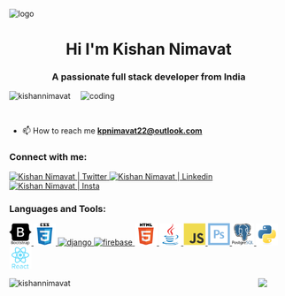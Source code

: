 ![logo](https://media.licdn.com/dms/image/D5616AQFfGSx8jQigTA/profile-displaybackgroundimage-shrink_350_1400/0/1672824597929?e=1687996800&v=beta&t=oyfMtfFzGiZ7NZZmGlZR8QAdTckuxssl5lJquoXOXws)
<h1 align="center">Hi I'm Kishan Nimavat</h1>
<h3 align="center">A passionate full stack developer from India</h3>

<img align="right" alt="coding" width="375" src="https://img.thedailybeast.com/image/upload/c_crop,d_placeholder_euli9k,h_202,w_360,x_0,y_0/dpr_2.0/c_limit,w_740/fl_lossy,q_auto/v1505835594/170918-cox-the-hackers-hitting-back-at-cybercriminals-hero_360_xxxtcg">


<p align="left"> <img src="https://komarev.com/ghpvc/?username=kishannimavat&label=Profile%20views&color=0e75b6&style=flat" alt="kishannimavat" /> </p><br>

- 📫 How to reach me **kpnimavat22@outlook.com**

<h3 align="left">Connect with me:</h3>
<p align="left">
<a href="https://twitter.com/kishan_nimavat_">
  <img alt="Kishan Nimavat | Twitter" width="50px" src="https://user-images.githubusercontent.com/121854064/235952962-ce8a1968-054e-4a27-b5a6-076cfd357f25.png" />
</a>
<a href="https://www.linkedin.com/in/kishan-nimavat-a11412179/">
  <img alt="Kishan Nimavat | Linkedin" width="50px" src="https://user-images.githubusercontent.com/121854064/235953378-70ad9345-21bc-4eff-9ea7-fb02bd8cbc5d.png" />
</a>
<a href="https://instagram.com/kishan__nimavat?igshid=ZDdkNTZiNTM=">
  <img alt="Kishan Nimavat | Insta" width="50px" src="https://user-images.githubusercontent.com/121854064/235954366-6915cad4-170e-470b-8610-d0a87285001f.png" />
</a>
</p>

<h3 align="left">Languages and Tools:</h3>
<p align="left"> <a href="https://getbootstrap.com" target="_blank" rel="noreferrer"> <img src="https://raw.githubusercontent.com/devicons/devicon/master/icons/bootstrap/bootstrap-plain-wordmark.svg" alt="bootstrap" width="40" height="40"/> </a> <a href="https://www.w3schools.com/css/" target="_blank" rel="noreferrer"> <img src="https://raw.githubusercontent.com/devicons/devicon/master/icons/css3/css3-original-wordmark.svg" alt="css3" width="40" height="40"/> </a> <a href="https://www.djangoproject.com/" target="_blank" rel="noreferrer"> <img src="https://cdn.worldvectorlogo.com/logos/django.svg" alt="django" width="40" height="40"/> </a> <a href="https://firebase.google.com/" target="_blank" rel="noreferrer"> <img src="https://www.vectorlogo.zone/logos/firebase/firebase-icon.svg" alt="firebase" width="40" height="40"/> </a> <a href="https://www.w3.org/html/" target="_blank" rel="noreferrer"> <img src="https://raw.githubusercontent.com/devicons/devicon/master/icons/html5/html5-original-wordmark.svg" alt="html5" width="40" height="40"/> </a> <a href="https://www.java.com" target="_blank" rel="noreferrer"> <img src="https://raw.githubusercontent.com/devicons/devicon/master/icons/java/java-original.svg" alt="java" width="40" height="40"/> </a> <a href="https://developer.mozilla.org/en-US/docs/Web/JavaScript" target="_blank" rel="noreferrer"> <img src="https://raw.githubusercontent.com/devicons/devicon/master/icons/javascript/javascript-original.svg" alt="javascript" width="40" height="40"/> </a> <a href="https://www.photoshop.com/en" target="_blank" rel="noreferrer"> <img src="https://raw.githubusercontent.com/devicons/devicon/master/icons/photoshop/photoshop-line.svg" alt="photoshop" width="40" height="40"/> </a> <a href="https://www.postgresql.org" target="_blank" rel="noreferrer"> <img src="https://raw.githubusercontent.com/devicons/devicon/master/icons/postgresql/postgresql-original-wordmark.svg" alt="postgresql" width="40" height="40"/> </a> <a href="https://www.python.org" target="_blank" rel="noreferrer"> <img src="https://raw.githubusercontent.com/devicons/devicon/master/icons/python/python-original.svg" alt="python" width="40" height="40"/> </a> <a href="https://reactjs.org/" target="_blank" rel="noreferrer"> <img src="https://raw.githubusercontent.com/devicons/devicon/master/icons/react/react-original-wordmark.svg" alt="react" width="40" height="40"/> </a> </p>

<p><img align="left" width="450px" src="https://github-readme-streak-stats.herokuapp.com/?user=kishannimavat&" alt="kishannimavat" /></p>


<picture align="right" width="350px" >
<source
  srcset="https://github-readme-stats.vercel.app/api?username=KishanNimavat&show_icons=true&theme=dark"
  media="(prefers-color-scheme: dark)"
/>
<source
  srcset="https://github-readme-stats.vercel.app/api?username=KishanNimavat&show_icons=true"
  media="(prefers-color-scheme: light), (prefers-color-scheme: no-preference)"
/>
<img src="https://github-readme-stats.vercel.app/api?username=KishanNimavat&show_icons=true" />
</picture>



